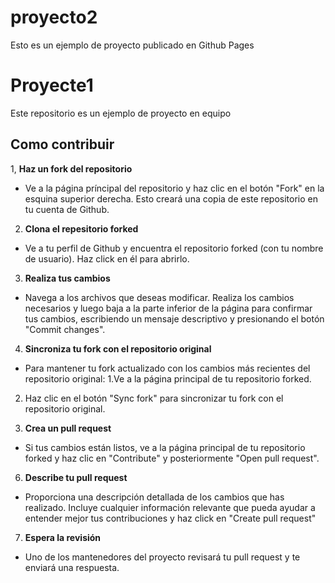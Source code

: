 # proyecto2
Esto es un ejemplo de proyecto publicado en Github Pages

# Proyecte1
Este repositorio es un ejemplo de proyecto en equipo

## Como contribuir

1, **Haz un fork del repositorio**
- Ve a la página príncipal del repositorio y haz clic en el botón "Fork" en la esquina superior derecha. Esto creará una copia de este
repositorio en tu cuenta de Github.

2. **Clona el repesitorio forked**
- Ve a tu perfil de Github y encuentra el repositorio forked (con tu nombre de usuario). Haz click en él para abrirlo.

3. **Realiza tus cambios**
- Navega a los archivos que deseas modificar. Realiza los cambios necesarios y luego baja a la parte inferior de la página para confirmar tus cambios, escribiendo un mensaje descriptivo y
presionando el botón "Commit changes".

4. **Sincroniza tu fork con el repositorio original**
- Para mantener tu fork actualizado con los cambios más recientes del repositorio original:
1.Ve a la página principal de tu repositorio forked.
2. Haz clic en el botón "Sync fork" para sincronizar tu fork con el repositorio original.

5. **Crea un pull request**
- Si tus cambios están listos, ve a la página principal de tu repositorio forked y haz clic en "Contribute" y posteriormente "Open pull request".

6. **Describe tu pull request**
- Proporciona una descripción detallada de los cambios que has realizado. Incluye cualquier información relevante que pueda ayudar 
a entender mejor tus contribuciones y haz click en "Create pull request"

7. **Espera la revisión**
- Uno de los mantenedores del proyecto revisará tu pull request y te enviará una respuesta.
